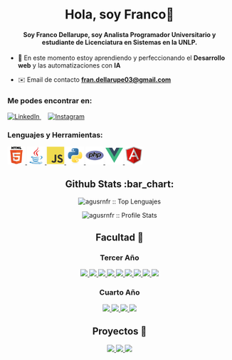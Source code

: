 <h1 align="center">Hola, soy Franco👋</h1>
<h4 align="center">Soy Franco Dellarupe, soy Analista Programador Universitario y estudiante de Licenciatura en Sistemas en la UNLP. </h4>

- 🌱 En este momento estoy aprendiendo y perfeccionando el **Desarrollo web** y las automatizaciones con **IA**

- ✉️ Email de contacto **fran.dellarupe03@gmail.com**

  </div>

<h3>Me podes encontrar en:</h3>
<p align="left">
  <a href="https://www.linkedin.com/in/franco-dellarupe-25573b2a5/">
    <img src="https://raw.githubusercontent.com/rahuldkjain/github-profile-readme-generator/master/src/images/icons/Social/linked-in-alt.svg" alt="LinkedIn" height="30" />
  </a>&nbsp;&nbsp;&nbsp;
  <a href="https://instagram.com/franco.dellarupe">
    <img src="https://raw.githubusercontent.com/rahuldkjain/github-profile-readme-generator/master/src/images/icons/Social/instagram.svg" alt="Instagram" height="30" />
  </a>
</p>

<h3 align="left">Lenguajes y Herramientas:</h3>
<p align="left"> 
  <a href="https://www.w3.org/html/" target="_blank" rel="noreferrer"> <img src="https://raw.githubusercontent.com/devicons/devicon/master/icons/html5/html5-original-wordmark.svg" alt="html5" width="40" height="40"/> </a> 
  <a href="https://www.java.com" target="_blank" rel="noreferrer"> <img src="https://raw.githubusercontent.com/devicons/devicon/master/icons/java/java-original.svg" alt="java" width="40" height="40"/> </a> 
  <a href="https://developer.mozilla.org/en-US/docs/Web/JavaScript" target="_blank" rel="noreferrer"> <img src="https://raw.githubusercontent.com/devicons/devicon/master/icons/javascript/javascript-original.svg" alt="javascript" width="40" height="40"/> </a> 
  <a href="https://www.python.org" target="_blank" rel="noreferrer"> <img src="https://raw.githubusercontent.com/devicons/devicon/master/icons/python/python-original.svg" alt="python" width="40" height="40"/> </a> 
  <a href="https://www.php.net/" target="_blank" rel="noreferrer"> <img src="https://raw.githubusercontent.com/devicons/devicon/master/icons/php/php-original.svg" alt="php" width="40" height="40"/> </a>
  <a href="https://vuejs.org/" target="_blank" rel="noreferrer"> <img src="https://raw.githubusercontent.com/devicons/devicon/master/icons/vuejs/vuejs-original.svg" alt="vuejs" width="40" height="40"/> </a>
  <a href="https://angular.io/" target="_blank" rel="noreferrer"> <img src="https://raw.githubusercontent.com/devicons/devicon/master/icons/angularjs/angularjs-original.svg" alt="angular" width="40" height="40"/> </a>
</p>

<h2 align="center">Github Stats :bar_chart:</h2>

<p align="center" height="100px" ><img src="https://github-readme-stats.vercel.app/api/top-langs/?username=FrancoDellarupe&langs_count=10&theme=dark&layout=compact" alt="agusrnfr :: Top Lenguajes" /></p>

<p align="center" height="100px" ><img src="https://github-readme-stats.vercel.app/api?username=FrancoDellarupe&show_icons=true&theme=dark" alt="agusrnfr :: Profile Stats" /></p>

<h2 align="center">Facultad 📝</h2>

<div align="center">
    <h3>Tercer Año</h3>
      <a href="https://github.com/FrancoDellarupe/Mate3">
        <img height="100px" src="https://github-readme-stats.vercel.app/api/pin/?username=FrancoDellarupe&repo=Mate3&theme=dark" />
      </a>
      <a href="https://github.com/FrancoDellarupe/CPLP">
        <img height="100px" src="https://github-readme-stats.vercel.app/api/pin/?username=FrancoDellarupe&repo=CPLP&theme=dark" />
      </a>
      <a href="https://github.com/FrancoDellarupe/OO2">
        <img height="100px" src="https://github-readme-stats.vercel.app/api/pin/?username=FrancoDellarupe&repo=OO2&theme=dark" />
      </a>
      <a href="https://github.com/FrancoDellarupe/IS2">
        <img height="100px" src="https://github-readme-stats.vercel.app/api/pin/?username=FrancoDellarupe&repo=IS2&theme=dark" />
      </a>
      <a href="https://github.com/FrancoDellarupe/RyC">
        <img height="100px" src="https://github-readme-stats.vercel.app/api/pin/?username=FrancoDellarupe&repo=RyC&theme=dark" />
      </a>
      <a href="https://github.com/FrancoDellarupe/Prog.-Concurrente">
        <img height="100px" src="https://github-readme-stats.vercel.app/api/pin/?username=FrancoDellarupe&repo=Prog.-Concurrente&theme=dark" />
      </a>
      <a href="https://github.com/FrancoDellarupe/BD1">
        <img height="100px" src="https://github-readme-stats.vercel.app/api/pin/?username=FrancoDellarupe&repo=BD1&theme=dark" />
      </a>
      <a href="https://github.com/FrancoDellarupe/TTPS---JAVA">
        <img height="100px" src="https://github-readme-stats.vercel.app/api/pin/?username=FrancoDellarupe&repo=TTPS---JAVA&theme=dark" />
      </a>
      <a href="https://github.com/FrancoDellarupe/Proyecto-de-Software">
        <img height="100px" src="https://github-readme-stats.vercel.app/api/pin/?username=FrancoDellarupe&repo=Proyecto-de-Software&theme=dark" />
      </a>
 </div>

 <div align="center">
    <h3>Cuarto Año</h3>
    <a href="https://github.com/FrancoDellarupe/IS3">
      <img height="100px" src="https://github-readme-stats.vercel.app/api/pin/?username=FrancoDellarupe&repo=IS3&theme=dark" />
    </a>
    <a href="https://github.com/FrancoDellarupe/SO">
      <img height="100px" src="https://github-readme-stats.vercel.app/api/pin/?username=FrancoDellarupe&repo=SO&theme=dark" />
    </a>
    <a href="https://github.com/FrancoDellarupe/BD2">
      <img height="100px" src="https://github-readme-stats.vercel.app/api/pin/?username=FrancoDellarupe&repo=BD2&theme=dark" />
    </a>
    <a href="https://github.com/FrancoDellarupe/FTC">
      <img height="100px" src="https://github-readme-stats.vercel.app/api/pin/?username=FrancoDellarupe&repo=FTC&theme=dark" />
    </a>
 </div>
 
<h2 align="center">Proyectos 📝</h2>
<div align="center">
    <a href="https://github.com/Pedro0604/trueque-tools">
      <img height="100px" src="https://github-readme-stats.vercel.app/api/pin/?username=Pedro0604&repo=trueque-tools&theme=dark" />
    </a>
    <a href="https://github.com/FrancoDellarupe/quecomemos">
      <img height="100px" src="https://github-readme-stats.vercel.app/api/pin/?username=FrancoDellarupe&repo=quecomemos&theme=dark" />
    </a>
    <a href="https://github.com/FrancoDellarupe/quecomemos-web">
      <img height="100px" src="https://github-readme-stats.vercel.app/api/pin/?username=FrancoDellarupe&repo=quecomemos-web&theme=dark" />
    </a>
</div>
